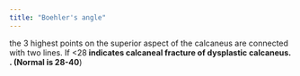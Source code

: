 ```yaml
---
title: "Boehler's angle"
---
```

the 3 highest points on the superior aspect of the calcaneus are connected with two lines. If &lt;28<b> indicates calcaneal fracture of dysplastic calcaneus. . (Normal is 28-40</b>)


